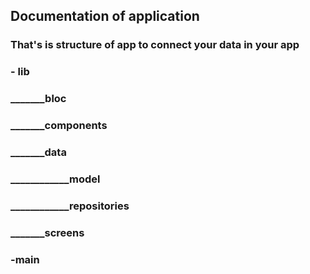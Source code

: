 ## Documentation of application
### That's is structure of app to connect your data in your app
### - lib
### _______bloc
### _______components
### _______data
### ____________model
### ____________repositories
### _______screens
### -main

